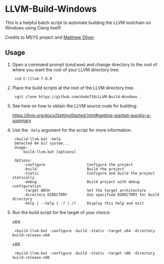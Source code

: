 # LLVM-Build-Windows 

This is a helpful batch script to automate building the LLVM toolchain on Windows using Clang itself!

Credits to MSYS project and [Matthew Oliver](https://github.com/Sibras)

## Usage

1. Open a command prompt (cmd.exe) and change directory to the root of where you want the root of your LLVM directory tree.

        >cd C:\llvm-7.0.0

2. Place the build scripts at the root of the LLVM directory tree.
    
        >git clone https://github.com/dude719/LLVM-Build-Windows .
    
3. See here on how to obtain the LLVM source code for building:

    https://llvm.org/docs/GettingStarted.html#getting-started-quickly-a-summary
    
4. Use the `-help` argument for the script for more information:

        >build-llvm.bat -help
        Detected 64 bit system...
        Usage:
            build-llvm.bat [options]

        Options:
            -configure                   Configure the project
            -build                       Build the project
            -static                      Configure and build the project statically
            -debug                       Build project with debug configuration
            -target ARCH                 Set the target architecture
            -directory DIRECTORY         Use specified DIRECTORY for build directory
            -help | --help | -? | /?     Display this help and exit

4. Run the build script for the target of your choice:

    x64

        >build-llvm.bat -configure -build -static -target x64 -directory build-release-x64
    
    x86

        >build-llvm.bat -configure -build -static -target x86 -directory build-release-x86
